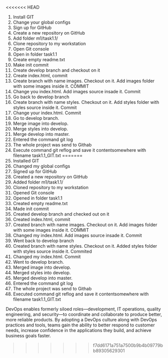 <<<<<<< HEAD
1. Install GIT
2. Change your global configs
3. Sign up for GitHub
4. Create a new repository on GitHub
5. Add folder m1/task1.1/
6. Clone repository to my workstation
7. Open Git console
8. Open in folder task1.1
9. Create empty readme.txt
10. Make init commit
11. Create develop branch and checkout on it
12. Create index.html, commit
13. Create branch with name images. Checkout on it. Add images folder with some images inside it. COMMIT
14. Change you index.html. Add images source insade it. Commit
15. Go back to develop branch
16. Create branch with name styles. Checkout on it. Add styles folder with styles source inside it. Commit
17. Change your index.html. Commit
18. Go to develop branch.
19. Merge image into develop. 
20. Merge styles into develop.
21. Merge develop into master.
22. Entered the command git log
23. The whole project was send to Githab
24. Execute command git reflog and save it contentsomewhere with filename task1.1_GIT.txt
=======
1. Installed GIT
2. Changed my global configs
3. Signed up for GitHub
4. Created a new repository on GitHub
5. Added folder m1/task1.1/
6. Cloned repository to my workstation
7. Opened Git console
8. Opened in folder task1.1
9. Created empty readme.txt
10. Made init commit
11. Created develop branch and checked out on it
12. Created index.html, commit
13. Created branch with name images. Checkout on it. Add images folder with some images inside it. COMMIT
14. Changed my index.html. Add images source insade it. Commit
15. Went back to develop branch
16. Created branch with name styles. Checkout on it. Added styles folder with styles source inside it. Commited
17. Changed my index.html. Commit
18. Went to develop branch.
19. Merged image into develop.
20. Merged styles into develop.
21. Merged develop into master.
22. Entered the command git log
23. The whole project was send to Githab
24. Executed command git reflog and save it contentsomewhere with filename task1.1_GIT.txt


DevOps enables formerly siloed roles—development, IT operations, quality engineering, and security—to coordinate and collaborate to produce better, more reliable products. By adopting a DevOps culture along with DevOps practices and tools, teams gain the ability to better respond to customer needs, increase confidence in the applications they build, and achieve business goals faster.
>>>>>>> f7dd6171a751a7500b9b4b09779bb89305629301
